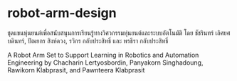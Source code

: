 # robot-arm-design

ชุดแขนหุ่นยนต์เพื่อสนับสนุนการเรียนรู้ทางวิศวกรรมหุ่นยนต์และระบบอัตโนมัติ
โดย ชัชรินทร์ เลิศยศบดินทร์, ปัณยกร สิงห์ดวง,  รวิกร กลับประสิทธิ์  และ พรธีรา กลับประสิทธิ์ 

A Robot Arm Set to Support Learning in Robotics and Automation Engineering
by Chacharin Lertyosbordin, Panyakorn Singhadoung, Rawikorn Klabprasit, and Pawnteera Klabprasit 

